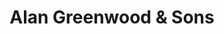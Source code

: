 ---
title: "Alan Greenwood & Sons"
url: /carshalton/alan-greenwood-and-sons/
shop: funeral directors
---